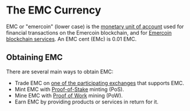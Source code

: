 # The EMC Currency

EMC or "emercoin" (lower case) is the [monetary unit of
account](https://en.wikipedia.org/wiki/Unit_of_account) used for
financial transactions on the Emercoin blockchain, and for [Emercoin blockchain services](../Blockchain_Services/Introduction_to_Emercoin_Services). An EMC cent (EMc) is 0.01 EMC.

Obtaining EMC
-------------

There are several main ways to obtain EMC:

-   Trade EMC on [one of the participating exchanges](../Links_&_Resources#Exchanges) that supports EMC.
-   Mint EMC with [Proof-of-Stake](../Block_Generation/Proof-of-Stake_Minting) minting (PoS).
-   Mine EMC with [Proof of Work](../Block_Generation/Proof-of-Work_Mining) mining (PoW).
-   Earn EMC by providing products or services in return for it.

